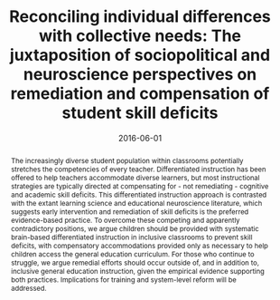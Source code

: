 ---
abstract: 'The increasingly diverse student population within classrooms potentially stretches the competencies of every teacher. Differentiated instruction has been offered to help teachers accommodate diverse learners, but most instructional strategies are typically directed at compensating for - not remediating - cognitive and academic skill deficits. This differentiated instruction approach is contrasted with the extant learning science and educational neuroscience literature, which suggests early intervention and remediation of skill deficits is the preferred evidence-based practice. To overcome these competing and apparently contradictory positions, we argue children should be provided with systematic brain-based differentiated instruction in inclusive classrooms to prevent skill deficits, with compensatory accommodations provided only as necessary to help children access the general education curriculum. For those who continue to struggle, we argue remedial efforts should occur outside of, and in addition to, inclusive general education instruction, given the empirical evidence supporting both practices. Implications for training and system-level reform will be addressed.'
authors:
- James B. Hale
- Annabel-Chen
- Seng Chee Tan
- Kenneth Poon
- Kim R. Fitzer
- Lara A. Boyd
date: "2016-06-01"
doi: "10.1016/j.tine.2016.04.001"
featured: false
projects: ["translate-neuro"]
publication: 'Hale, J. B., Chen, S. H. A., Tan, S. C., Poon, K., Fitzer, K. R., & Boyd, L. A. (2016). Reconciling individual differences with collective needs: The juxtaposition of sociopolitical and neuroscience perspectives on remediation and compensation of student skill deficits. Trends in Neuroscience and Education, 5(2), 41-51. doi:10.1016/j.tine.2016.04.001'
publication_short: ""
publication_types:
- "2"
publishDate: ""
# summary: 
tags:
- Science of Learning
title: 'Reconciling individual differences with collective needs: The juxtaposition of sociopolitical and neuroscience perspectives on remediation and compensation of student skill deficits'
url_code: ""
url_dataset: ""
url_pdf: ""
url_poster: ""
url_project: ""
url_slides: ""
url_source: ""
url_video: ""
---